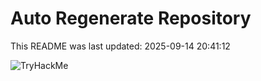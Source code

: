 # Auto Regenerate Repository

This README was last updated: 2025-09-14 20:41:12

 ![TryHackMe](https://tryhackme.com/badge/533634)